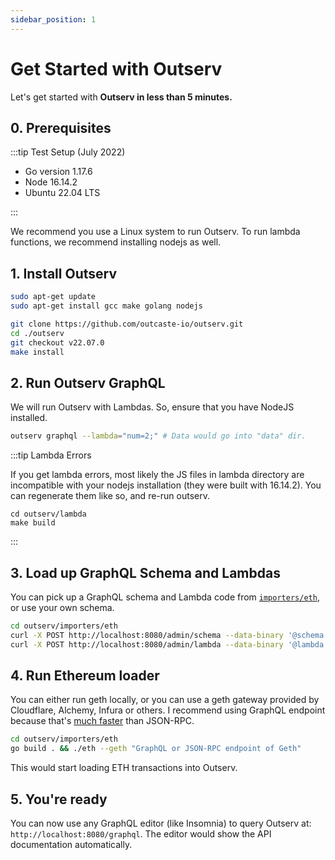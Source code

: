 ```yaml
---
sidebar_position: 1
---
```


# Get Started with Outserv

Let's get started with **Outserv in less than 5 minutes.**

## 0. Prerequisites

:::tip Test Setup (July 2022)

- Go version 1.17.6
- Node 16.14.2
- Ubuntu 22.04 LTS

:::

We recommend you use a Linux system to run Outserv. To run lambda functions, we
recommend installing nodejs as well.

## 1. Install Outserv

```bash
sudo apt-get update
sudo apt-get install gcc make golang nodejs

git clone https://github.com/outcaste-io/outserv.git
cd ./outserv
git checkout v22.07.0
make install
```

## 2. Run Outserv GraphQL

We will run Outserv with Lambdas. So, ensure that you have NodeJS installed.

```bash
outserv graphql --lambda="num=2;" # Data would go into "data" dir.
```

:::tip Lambda Errors

If you get lambda errors, most likely the JS files in lambda directory are
incompatible with your nodejs installation (they were built with 16.14.2). You
can regenerate them like so, and re-run outserv.

```
cd outserv/lambda
make build
```

:::

## 3. Load up GraphQL Schema and Lambdas

You can pick up a GraphQL schema and Lambda code from
[`importers/eth`](https://github.com/outcaste-io/outserv/blob/main/importers/eth),
or use your own schema.

```bash
cd outserv/importers/eth
curl -X POST http://localhost:8080/admin/schema --data-binary '@schema.graphql'
curl -X POST http://localhost:8080/admin/lambda --data-binary '@lambda.js'
```

## 4. Run Ethereum loader

You can either run geth locally, or you can use a geth gateway provided by
Cloudflare, Alchemy, Infura or others. I recommend using GraphQL endpoint
because that's [much
faster](https://twitter.com/manishrjain/status/1546675483986710529) than
JSON-RPC.

```bash
cd outserv/importers/eth
go build . && ./eth --geth "GraphQL or JSON-RPC endpoint of Geth"
```

This would start loading ETH transactions into Outserv.


## 5. You're ready

You can now use any GraphQL editor (like Insomnia) to query Outserv at:
`http://localhost:8080/graphql`. The editor would show the API documentation
automatically.

